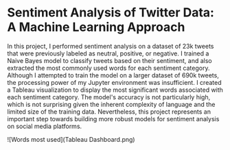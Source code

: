 # Sentiment Analysis of Twitter Data: A Machine Learning Approach
In this project, I performed sentiment analysis on a dataset of 23k tweets that were previously labeled as neutral, positive, or negative. I trained a Naive Bayes model to classify tweets based on their sentiment, and also extracted the most commonly used words for each sentiment category. Although I attempted to train the model on a larger dataset of 690k tweets, the processing power of my Jupyter environment was insufficient. I created a Tableau visualization to display the most significant words associated with each sentiment category. The model's accuracy is not particularly high, which is not surprising given the inherent complexity of language and the limited size of the training data. Nevertheless, this project represents an important step towards building more robust models for sentiment analysis on social media platforms.


![Words most used](Tableau Dashboard.png)
